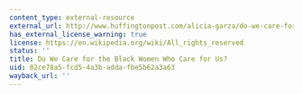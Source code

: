 ```yaml
---
content_type: external-resource
external_url: http://www.huffingtonpost.com/alicia-garza/do-we-care-for-black-women_b_9272422.html
has_external_license_warning: true
license: https://en.wikipedia.org/wiki/All_rights_reserved
status: ''
title: Do We Care for the Black Women Who Care for Us?
uid: 02ce78a5-fcd5-4a3b-adda-fbe5b62a3a63
wayback_url: ''
---
```

